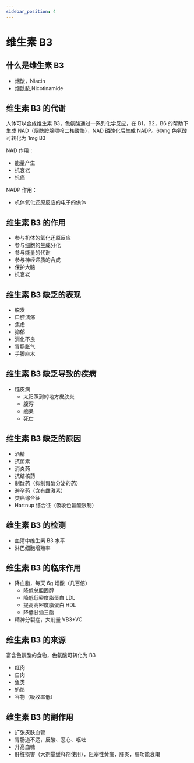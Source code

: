 ```yaml
---
sidebar_position: 4
---
```


# 维生素 B3

## 什么是维生素 B3

- 烟酸，Niacin
- 烟酰胺,Nicotinamide

## 维生素 B3 的代谢

人体可以合成维生素 B3，色氨酸通过一系列化学反应，在 B1，B2，B6 的帮助下生成 NAD（烟酰胺腺嘌呤二核酸酶），NAD 磷酸化后生成 NADP。60mg 色氨酸可转化为 1mg B3

NAD 作用：

- 能量产生
- 抗衰老
- 抗癌

NADP 作用：

- 机体氧化还原反应的电子的供体

## 维生素 B3 的作用

- 参与机体的氧化还原反应
- 参与细胞的生成分化
- 参与能量的代谢
- 参与神经递质的合成
- 保护大脑
- 抗衰老

## 维生素 B3 缺乏的表现

- 脱发
- 口腔溃疡
- 焦虑
- 抑郁
- 消化不良
- 胃肠胀气
- 手脚麻木

## 维生素 B3 缺乏导致的疾病

- 糙皮病
  - 太阳照到的地方皮肤炎
  - 腹泻
  - 痴呆
  - 死亡

## 维生素 B3 缺乏的原因

- 酒精
- 抗菌素
- 消炎药
- 抗结核药
- 制酸药（抑制胃酸分泌的药）
- 避孕药（含有雌激素）
- 类癌综合征
- Hartnup 综合征（吸收色氨酸限制）

## 维生素 B3 的检测

- 血清中维生素 B3 水平
- 淋巴细胞增殖率

## 维生素 B3 的临床作用

- 降血脂，每天 6g 烟酸（几百倍）
  - 降低总胆固醇
  - 降低低密度脂蛋白 LDL
  - 提高高密度脂蛋白 HDL
  - 降低甘油三酯
- 精神分裂症，大剂量 VB3+VC

## 维生素 B3 的来源

富含色氨酸的食物，色氨酸可转化为 B3

- 红肉
- 白肉
- 鱼类
- 奶酪
- 谷物（吸收率低）

## 维生素 B3 的副作用

- 扩张皮肤血管
- 胃肠道不适，反酸、恶心、呕吐
- 升高血糖
- 肝脏损害（大剂量缓释剂使用），阻塞性黄疸，肝炎，肝功能衰竭
